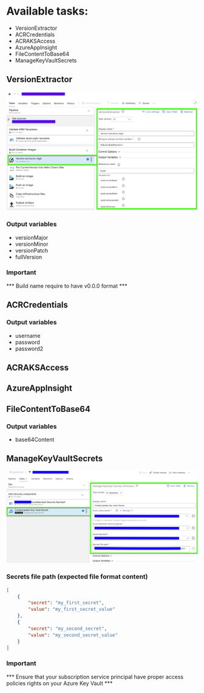 # Available tasks:
- VersionExtractor
- ACRCredentials
- ACRAKSAccess
- AzureAppInsight
- FileContentToBase64
- ManageKeyVaultSecrets

## VersionExtractor
![VersionExtrator](_screenShots/VersionExtrator_v1.png)
### Output variables
- versionMajor
- versionMinor
- versionPatch
- fullVersion
### Important
*** Build name require to have v0.0.0 format ***

## ACRCredentials
### Output variables
- username
- password
- password2

## ACRAKSAccess

## AzureAppInsight

## FileContentToBase64
### Output variables
- base64Content

## ManageKeyVaultSecrets
![ManageKeyVaultSecrets](_screenShots/manageKeyVaultSecrets_v2-preview.png)
### Secrets file path (expected file format content)
```json
[
	{
		"secret": "my_first_secret",
		"value": "my_first_secret_value"
	},
	{
		"secret": "my_second_secret",
		"value": "my_second_secret_value"
	}
]
```
### Important
*** Ensure that your subscription service principal have proper access policies rights on your Azure Key Vault ***
